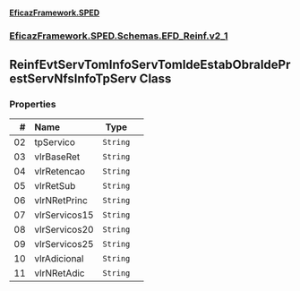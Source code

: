#### [EficazFramework.SPED](EficazFrameworkSPED.md 'EficazFramework SPED')
### [EficazFramework.SPED.Schemas.EFD_Reinf.v2_1](EficazFramework.SPED.Schemas.EFD_Reinf.v2_1.md 'EficazFramework.SPED.Schemas.EFD_Reinf.v2_1')

## ReinfEvtServTomInfoServTomIdeEstabObraIdePrestServNfsInfoTpServ Class
### Properties

| # | Name | Type | |
| ---: | :--- | :---: | :--- |
| 02 | tpServico | `String` |  |
| 03 | vlrBaseRet | `String` |  |
| 04 | vlrRetencao | `String` |  |
| 05 | vlrRetSub | `String` |  |
| 06 | vlrNRetPrinc | `String` |  |
| 07 | vlrServicos15 | `String` |  |
| 08 | vlrServicos20 | `String` |  |
| 09 | vlrServicos25 | `String` |  |
| 10 | vlrAdicional | `String` |  |
| 11 | vlrNRetAdic | `String` |  |
